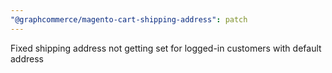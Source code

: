 ```yaml
---
"@graphcommerce/magento-cart-shipping-address": patch
---
```


Fixed shipping address not getting set for logged-in customers with default address
